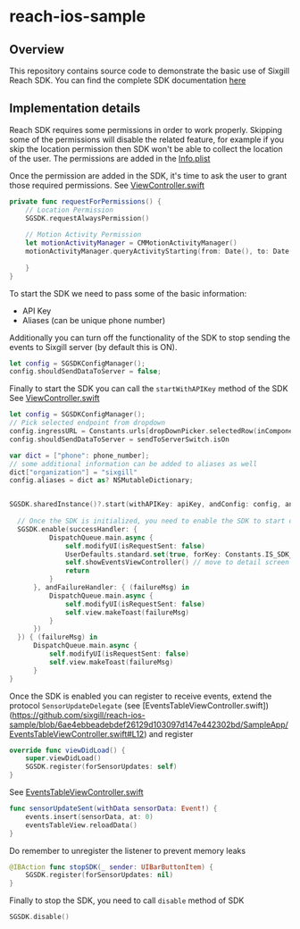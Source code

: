 # reach-ios-sample

## Overview
This repository contains source code to demonstrate the basic use of Sixgill Reach SDK. 
You can find the complete SDK documentation [here](https://docs.sixgill.com/guides/sdks/ios-sdk)

## Implementation details
Reach SDK requires some permissions in order to work properly. Skipping some of the permissions will disable the related feature, for example if you skip the location permission then SDK won't be able to collect the location of the user.
The permissions are added in the [Info.plist](https://github.com/sixgill/reach-ios-sample/blob/master/SampleApp/Info.plist)

Once the permission are added in the SDK, it's time to ask the user to grant those required permissions. See [ViewController.swift](https://github.com/sixgill/reach-ios-sample/blob/6ae4ebbeadebdef26129d103097d147e442302bd/SampleApp/ViewController.swift#L121)
```swift
private func requestForPermissions() {
    // Location Permission
    SGSDK.requestAlwaysPermission()
        
    // Motion Activity Permission
    let motionActivityManager = CMMotionActivityManager()
    motionActivityManager.queryActivityStarting(from: Date(), to: Date(), to: .main) { (activities, error) in
            
    }
}
```

To start the SDK we need to pass some of the basic information:
- API Key
- Aliases (can be unique phone number)

Additionally you can turn off the functionality of the SDK to stop sending the events to Sixgill server (by default this is ON).
```swift
let config = SGSDKConfigManager();
config.shouldSendDataToServer = false;
```

Finally to start the SDK you can call the `startWithAPIKey` method of the SDK
See [ViewController.swift](https://github.com/sixgill/reach-ios-sample/blob/6ae4ebbeadebdef26129d103097d147e442302bd/SampleApp/ViewController.swift#L87)
```swift
let config = SGSDKConfigManager();
// Pick selected endpoint from dropdown
config.ingressURL = Constants.urls[dropDownPicker.selectedRow(inComponent: 0)]
config.shouldSendDataToServer = sendToServerSwitch.isOn

var dict = ["phone": phone_number];
// some additional information can be added to aliases as well
dict["organization"] = "sixgill"
config.aliases = dict as? NSMutableDictionary;


SGSDK.sharedInstance()?.start(withAPIKey: apiKey, andConfig: config, andSuccessHandler: {
  
  // Once the SDK is initialized, you need to enable the SDK to start collecting the events.
  SGSDK.enable(successHandler: {
          DispatchQueue.main.async {
              self.modifyUI(isRequestSent: false)
              UserDefaults.standard.set(true, forKey: Constants.IS_SDK_RUNNING)
              self.showEventsViewController() // move to detail screen to receive events. 
              return
          }
      }, andFailureHandler: { (failureMsg) in
          DispatchQueue.main.async {
              self.modifyUI(isRequestSent: false)
              self.view.makeToast(failureMsg)
          }
      })
  }) { (failureMsg) in
      DispatchQueue.main.async {
          self.modifyUI(isRequestSent: false)
          self.view.makeToast(failureMsg)
      }
}
```

Once the SDK is enabled you can register to receive events, extend the protocol `SensorUpdateDelegate` (see [EventsTableViewController.swift])(https://github.com/sixgill/reach-ios-sample/blob/6ae4ebbeadebdef26129d103097d147e442302bd/SampleApp/EventsTableViewController.swift#L12) and register
```swift
override func viewDidLoad() {
    super.viewDidLoad()
    SGSDK.register(forSensorUpdates: self)
}
```
See [EventsTableViewController.swift](https://github.com/sixgill/reach-ios-sample/blob/6ae4ebbeadebdef26129d103097d147e442302bd/SampleApp/EventsTableViewController.swift#L50)
```swift
func sensorUpdateSent(withData sensorData: Event!) {
    events.insert(sensorData, at: 0)
    eventsTableView.reloadData()
}
```
Do remember to unregister the listener to prevent memory leaks
```swift
@IBAction func stopSDK(_ sender: UIBarButtonItem) {
    SGSDK.register(forSensorUpdates: nil)
}
```

Finally to stop the SDK, you need to call `disable` method of SDK
```swift
SGSDK.disable()
```
